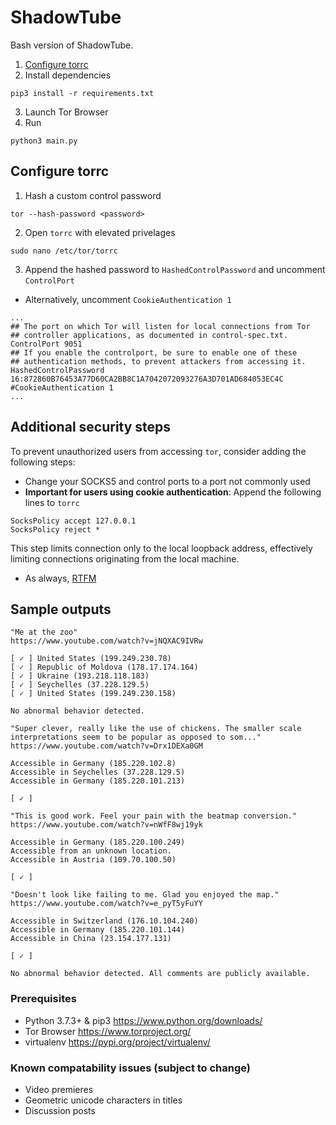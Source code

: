 # ShadowTube
Bash version of ShadowTube.
1. [Configure torrc](#configure-torrc)
2. Install dependencies
```
pip3 install -r requirements.txt
```
3. Launch Tor Browser
5. Run
```
python3 main.py
```
## Configure torrc
1. Hash a custom control password
```
tor --hash-password <password>
```
2. Open `torrc` with elevated privelages
```
sudo nano /etc/tor/torrc
```
3. Append the hashed password to `HashedControlPassword` and uncomment `ControlPort`
- Alternatively, uncomment `CookieAuthentication 1`
```
...
## The port on which Tor will listen for local connections from Tor
## controller applications, as documented in control-spec.txt.
ControlPort 9051
## If you enable the controlport, be sure to enable one of these
## authentication methods, to prevent attackers from accessing it.
HashedControlPassword 16:872860B76453A77D60CA2BB8C1A7042072093276A3D701AD684053EC4C
#CookieAuthentication 1
...
```
## Additional security steps
To prevent unauthorized users from accessing `tor`, consider adding the following steps:
- Change your SOCKS5 and control ports to a port not commonly used
- **Important for users using cookie authentication**: Append the following lines to `torrc`
```
SocksPolicy accept 127.0.0.1
SocksPolicy reject *
```
This step limits connection only to the local loopback address, effectively limiting connections originating from the local machine.
- As always, [RTFM](https://tor.void.gr/docs/tor-manual.html.en)

## Sample outputs
```
"Me at the zoo"
https://www.youtube.com/watch?v=jNQXAC9IVRw

[ ✓ ] United States (199.249.230.78)
[ ✓ ] Republic of Moldova (178.17.174.164)
[ ✓ ] Ukraine (193.218.118.183)
[ ✓ ] Seychelles (37.228.129.5)
[ ✓ ] United States (199.249.230.158)

No abnormal behavior detected.
```
```
"Super clever, really like the use of chickens. The smaller scale interpretations seem to be popular as opposed to som..."
https://www.youtube.com/watch?v=Drx1DEXa0GM

Accessible in Germany (185.220.102.8)
Accessible in Seychelles (37.228.129.5)
Accessible in Germany (185.220.101.213)

[ ✓ ]

"This is good work. Feel your pain with the beatmap conversion."
https://www.youtube.com/watch?v=nWfF8wj19yk

Accessible in Germany (185.220.100.249)
Accessible from an unknown location.
Accessible in Austria (109.70.100.50)

[ ✓ ]

"Doesn't look like failing to me. Glad you enjoyed the map."
https://www.youtube.com/watch?v=e_pyT5yFuYY

Accessible in Switzerland (176.10.104.240)
Accessible in Germany (185.220.101.144)
Accessible in China (23.154.177.131)

[ ✓ ]

No abnormal behavior detected. All comments are publicly available.
```

### Prerequisites

 - Python 3.7.3+ & pip3
https://www.python.org/downloads/
 - Tor Browser
https://www.torproject.org/
 - virtualenv
https://pypi.org/project/virtualenv/

### Known compatability issues (subject to change)

 - Video premieres
 - Geometric unicode characters in titles
 - Discussion posts
